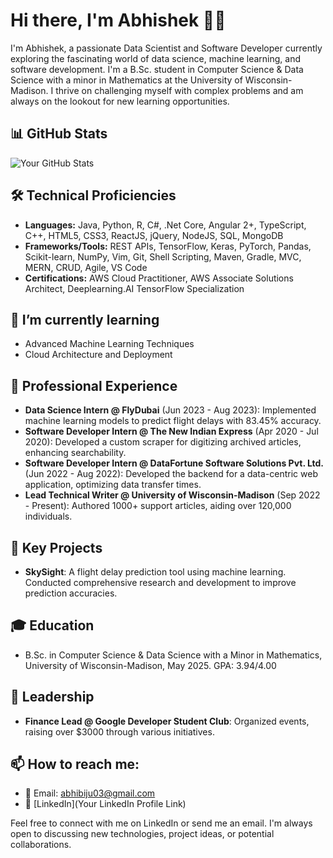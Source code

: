 # Hi there, I'm Abhishek 👋🏻

I'm Abhishek, a passionate Data Scientist and Software Developer currently exploring the fascinating world of data science, machine learning, and software development. I'm a B.Sc. student in Computer Science & Data Science with a minor in Mathematics at the University of Wisconsin-Madison. I thrive on challenging myself with complex problems and am always on the lookout for new learning opportunities.

## 📊 GitHub Stats

![Your GitHub Stats](https://github-readme-stats.vercel.app/api?username=abhishekbiju&show_icons=true&theme=radical)

## 🛠️ Technical Proficiencies
- **Languages:** Java, Python, R, C#, .Net Core, Angular 2+, TypeScript, C++, HTML5, CSS3, ReactJS, jQuery, NodeJS, SQL, MongoDB
- **Frameworks/Tools:** REST APIs, TensorFlow, Keras, PyTorch, Pandas, Scikit-learn, NumPy, Vim, Git, Shell Scripting, Maven, Gradle, MVC, MERN, CRUD, Agile, VS Code
- **Certifications:** AWS Cloud Practitioner, AWS Associate Solutions Architect, Deeplearning.AI TensorFlow Specialization

## 🌱 I’m currently learning
- Advanced Machine Learning Techniques
- Cloud Architecture and Deployment

## 💼 Professional Experience

- **Data Science Intern @ FlyDubai** (Jun 2023 - Aug 2023): Implemented machine learning models to predict flight delays with 83.45% accuracy.
- **Software Developer Intern @ The New Indian Express** (Apr 2020 - Jul 2020): Developed a custom scraper for digitizing archived articles, enhancing searchability.
- **Software Developer Intern @ DataFortune Software Solutions Pvt. Ltd.** (Jun 2022 - Aug 2022): Developed the backend for a data-centric web application, optimizing data transfer times.
- **Lead Technical Writer @ University of Wisconsin-Madison** (Sep 2022 - Present): Authored 1000+ support articles, aiding over 120,000 individuals.

## 🚀 Key Projects

- **SkySight**: A flight delay prediction tool using machine learning. Conducted comprehensive research and development to improve prediction accuracies.

## 🎓 Education

- B.Sc. in Computer Science & Data Science with a Minor in Mathematics, University of Wisconsin-Madison, May 2025. GPA: 3.94/4.00

## 📢 Leadership

- **Finance Lead @ Google Developer Student Club**: Organized events, raising over $3000 through various initiatives.

## 📫 How to reach me:
- 📧 Email: abhibiju03@gmail.com
- 🔗 [LinkedIn](Your LinkedIn Profile Link)

Feel free to connect with me on LinkedIn or send me an email. I'm always open to discussing new technologies, project ideas, or potential collaborations.

